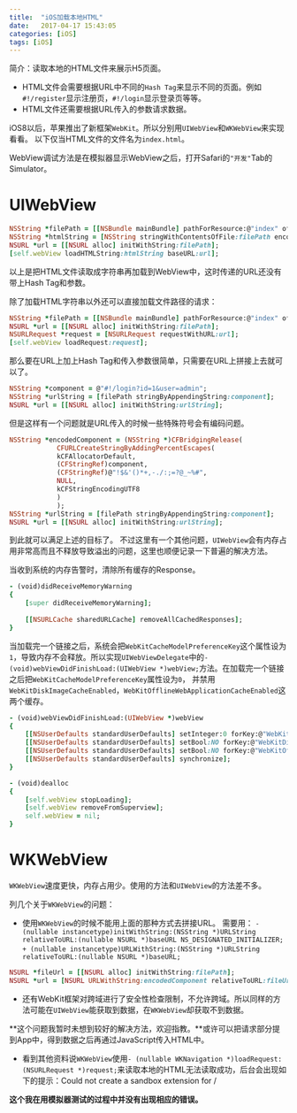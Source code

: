 ```yaml
---
title:  "iOS加载本地HTML"
date:   2017-04-17 15:43:05
categories: [iOS]
tags: [iOS]
---
```

简介：读取本地的HTML文件来展示H5页面。

 - HTML文件会需要根据URL中不同的`Hash Tag`来显示不同的页面。例如`#!/register`显示注册页，`#!/login`显示登录页等等。
 - HTML文件还需要根据URL传入的参数请求数据。

iOS8以后，苹果推出了新框架`WebKit`。所以分别用`UIWebView`和`WKWebView`来实现看看。
以下仅当HTML文件的文件名为`index.html`。

WebView调试方法是在模拟器显示WebView之后，打开Safari的`"开发"`Tab的Simulator。

# UIWebView
``` ruby
NSString *filePath = [[NSBundle mainBundle] pathForResource:@"index" ofType:@"html"];
NSString *htmlString = [NSString stringWithContentsOfFile:filePath encoding:NSUTF8StringEncoding error:nil];
NSURL *url = [[NSURL alloc] initWithString:filePath];
[self.webView loadHTMLString:htmlString baseURL:url];
```
以上是把HTML文件读取成字符串再加载到WebView中，这时传递的URL还没有带上Hash Tag和参数。

除了加载HTML字符串以外还可以直接加载文件路径的请求：
``` ruby
NSString *filePath = [[NSBundle mainBundle] pathForResource:@"index" ofType:@"html"];
NSURL *url = [[NSURL alloc] initWithString:filePath];
NSURLRequest *request = [NSURLRequest requestWithURL:url];
[self.webView loadRequest:request];
```
那么要在URL上加上Hash Tag和传入参数很简单，只需要在URL上拼接上去就可以了。
``` ruby
NSString *component = @"#!/login?id=1&user=admin";
NSString *urlString = [filePath stringByAppendingString:component];
NSURL *url = [[NSURL alloc] initWithString:urlString];
```
但是这样有一个问题就是URL传入的时候一些特殊符号会有编码问题。
``` ruby
NSString *encodedComponent = (NSString *)CFBridgingRelease(
			CFURLCreateStringByAddingPercentEscapes(
			kCFAllocatorDefault,
			(CFStringRef)component,
			(CFStringRef)@"!$&'()*+,-./:;=?@_~%#",
			NULL,
			kCFStringEncodingUTF8
			)
			);
NSString *urlString = [filePath stringByAppendingString:component];
NSURL *url = [[NSURL alloc] initWithString:urlString];
```
到此就可以满足上述的目标了。
不过这里有一个其他问题，`UIWebView`会有内存占用非常高而且不释放导致溢出的问题，这里也顺便记录一下普遍的解决方法。

当收到系统的内存告警时，清除所有缓存的Response。
``` ruby
- (void)didReceiveMemoryWarning
{
    [super didReceiveMemoryWarning];
    
    [[NSURLCache sharedURLCache] removeAllCachedResponses];
}
```
当加载完一个链接之后，系统会把`WebKitCacheModelPreferenceKey`这个属性设为`1`，导致内存不会释放。所以实现`UIWebViewDelegate`中的`- (void)webViewDidFinishLoad:(UIWebView *)webView;`方法。在加载完一个链接之后把`WebKitCacheModelPreferenceKey`属性设为`0`，
并禁用`WebKitDiskImageCacheEnabled`，`WebKitOfflineWebApplicationCacheEnabled`这两个缓存。
``` ruby
- (void)webViewDidFinishLoad:(UIWebView *)webView
{
    [[NSUserDefaults standardUserDefaults] setInteger:0 forKey:@"WebKitCacheModelPreferenceKey"];
    [[NSUserDefaults standardUserDefaults] setBool:NO forKey:@"WebKitDiskImageCacheEnabled"];
    [[NSUserDefaults standardUserDefaults] setBool:NO forKey:@"WebKitOfflineWebApplicationCacheEnabled"];
    [[NSUserDefaults standardUserDefaults] synchronize];
}
```
``` ruby
- (void)dealloc
{
    [self.webView stopLoading];
    [self.webView removeFromSuperview];
    self.webView = nil;
}
```
# WKWebView

`WKWebView`速度更快，内存占用少。使用的方法和`UIWebView`的方法差不多。

列几个关于`WKWebView`的问题：

 - 使用`WKWebView`的时候不能用上面的那种方式去拼接URL。
需要用：
`- (nullable instancetype)initWithString:(NSString *)URLString relativeToURL:(nullable NSURL *)baseURL NS_DESIGNATED_INITIALIZER;`
`+ (nullable instancetype)URLWithString:(NSString *)URLString relativeToURL:(nullable NSURL *)baseURL;`

``` ruby
NSURL *fileUrl = [[NSURL alloc] initWithString:filePath];
NSURL *url = [NSURL URLWithString:encodedComponent relativeToURL:fileUrl];
```
- 还有WebKit框架对跨域进行了安全性检查限制，不允许跨域。所以同样的方法可能在`UIWebView`能获取到数据，在`WKWebView`却获取不到数据。

**这个问题我暂时未想到较好的解决方法，欢迎指教。**或许可以把请求部分提到App中，得到数据之后再通过JavaScript传入HTML中。

- 看到其他资料说`WKWebView`使用`- (nullable WKNavigation *)loadRequest:(NSURLRequest *)request;`来读取本地的HTML无法读取成功，后台会出现如下的提示：Could not create a sandbox extension for /

**这个我在用模拟器测试的过程中并没有出现相应的错误。**

